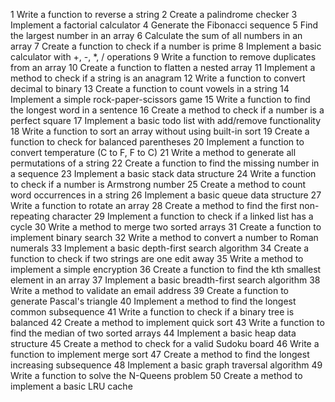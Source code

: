 ﻿1 Write a function to reverse a string
2 Create a palindrome checker
3 Implement a factorial calculator
4 Generate the Fibonacci sequence
5 Find the largest number in an array
6 Calculate the sum of all numbers in an array
7 Create a function to check if a number is prime
8 Implement a basic calculator with +, -, *, / operations
9 Write a function to remove duplicates from an array
10 Create a function to flatten a nested array
11 Implement a method to check if a string is an anagram
12 Write a function to convert decimal to binary
13 Create a function to count vowels in a string
14 Implement a simple rock-paper-scissors game
15 Write a function to find the longest word in a sentence
16 Create a method to check if a number is a perfect square
17 Implement a basic todo list with add/remove functionality
18 Write a function to sort an array without using built-in sort
19 Create a function to check for balanced parentheses
20 Implement a function to convert temperature (C to F, F to C)
21 Write a method to generate all permutations of a string
22 Create a function to find the missing number in a sequence
23 Implement a basic stack data structure
24 Write a function to check if a number is Armstrong number
25 Create a method to count word occurrences in a string
26 Implement a basic queue data structure
27 Write a function to rotate an array
28 Create a method to find the first non-repeating character
29 Implement a function to check if a linked list has a cycle
30 Write a method to merge two sorted arrays
31 Create a function to implement binary search
32 Write a method to convert a number to Roman numerals
33 Implement a basic depth-first search algorithm
34 Create a function to check if two strings are one edit away
35 Write a method to implement a simple encryption
36 Create a function to find the kth smallest element in an array
37 Implement a basic breadth-first search algorithm
38 Write a method to validate an email address
39 Create a function to generate Pascal's triangle
40 Implement a method to find the longest common subsequence
41 Write a function to check if a binary tree is balanced
42 Create a method to implement quick sort
43 Write a function to find the median of two sorted arrays
44 Implement a basic heap data structure
45 Create a method to check for a valid Sudoku board
46 Write a function to implement merge sort
47 Create a method to find the longest increasing subsequence
48 Implement a basic graph traversal algorithm
49 Write a function to solve the N-Queens problem
50 Create a method to implement a basic LRU cache
